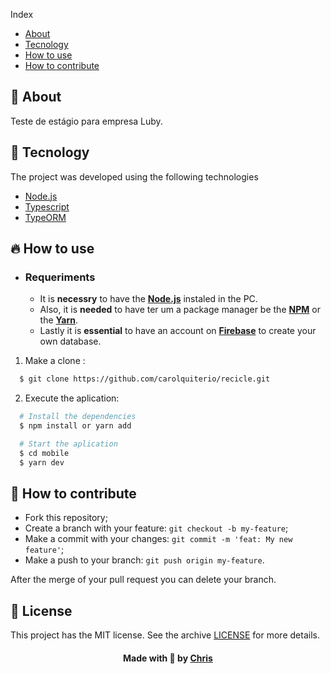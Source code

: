 
 Index

- [About](#about)
- [Tecnology](#tecnology)
- [How to use](#como-usar)
- [How to contribute](#how-to-contribute)

<a id="about"></a>

## :bookmark: About

Teste de estágio para empresa Luby.


<a id="tecnology"></a>

## :rocket: Tecnology

The project was developed using the following technologies


- [Node.js](https://nodejs.org/en/)
- [Typescript](https://www.typescriptlang.org/pt/)
- [TypeORM](https://typeorm.io/#/)

<a id="como-usar"></a>

## :fire: How to use

- ### **Requeriments**

  - It is **necessry** to have the **[Node.js](https://nodejs.org/en/)** instaled in the PC.
  - Also, it is **needed** to have ter um a package manager be the **[NPM](https://www.npmjs.com/)** or the **[Yarn](https://yarnpkg.com/)**.
  - Lastly it is **essential** to have an account on **[Firebase](https://firebase.google.com/)** to create your own database.

1. Make a clone :

```sh
  $ git clone https://github.com/carolquiterio/recicle.git
```

2. Execute the aplication:

```sh
  # Install the dependencies
  $ npm install or yarn add

  # Start the aplication
  $ cd mobile
  $ yarn dev

```

<a id="how-to-contribute"></a>

## 🤔 How to contribute

- Fork this repository;
- Create a branch with your feature: `git checkout -b my-feature`;
- Make a commit with your changes: `git commit -m 'feat: My new feature'`;
- Make a push to your branch: `git push origin my-feature`.

After the merge of your pull request you can delete your branch.

## :memo: License

This project has the MIT license. See the archive [LICENSE](LICENSE.md) for more details.

<h4 align="center">
    Made with 💜 by <a href="https://www.linkedin.com/in/christopher-alexandre-a477b6170/" target="_blank">Chris</a>
</h4>
